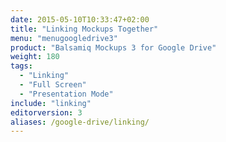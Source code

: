 ```yaml
---
date: 2015-05-10T10:33:47+02:00
title: "Linking Mockups Together"
menu: "menugoogledrive3"
product: "Balsamiq Mockups 3 for Google Drive"
weight: 180
tags:
  - "Linking"
  - "Full Screen"
  - "Presentation Mode"
include: "linking"
editorversion: 3
aliases: /google-drive/linking/
---
```

